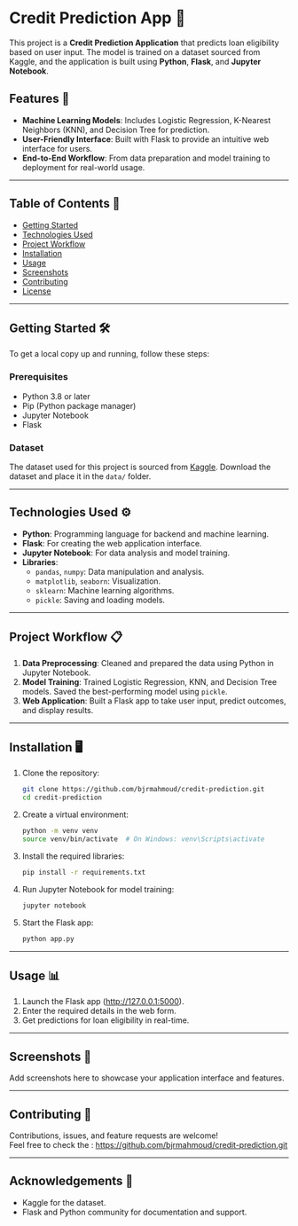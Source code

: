 
# Credit Prediction App 🚀

This project is a **Credit Prediction Application** that predicts loan eligibility based on user input. The model is trained on a dataset sourced from Kaggle, and the application is built using **Python**, **Flask**, and **Jupyter Notebook**.

## Features 🌟
- **Machine Learning Models**: Includes Logistic Regression, K-Nearest Neighbors (KNN), and Decision Tree for prediction.
- **User-Friendly Interface**: Built with Flask to provide an intuitive web interface for users.
- **End-to-End Workflow**: From data preparation and model training to deployment for real-world usage.

---

## Table of Contents 📖
- [Getting Started](#getting-started)
- [Technologies Used](#technologies-used)
- [Project Workflow](#project-workflow)
- [Installation](#installation)
- [Usage](#usage)
- [Screenshots](#screenshots)
- [Contributing](#contributing)
- [License](#license)

---

## Getting Started 🛠️

To get a local copy up and running, follow these steps:

### Prerequisites
- Python 3.8 or later
- Pip (Python package manager)
- Jupyter Notebook
- Flask

### Dataset
The dataset used for this project is sourced from [Kaggle](https://www.kaggle.com/). Download the dataset and place it in the `data/` folder.

---

## Technologies Used ⚙️
- **Python**: Programming language for backend and machine learning.
- **Flask**: For creating the web application interface.
- **Jupyter Notebook**: For data analysis and model training.
- **Libraries**:
  - `pandas`, `numpy`: Data manipulation and analysis.
  - `matplotlib`, `seaborn`: Visualization.
  - `sklearn`: Machine learning algorithms.
  - `pickle`: Saving and loading models.

---

## Project Workflow 📋
1. **Data Preprocessing**: Cleaned and prepared the data using Python in Jupyter Notebook.
2. **Model Training**: Trained Logistic Regression, KNN, and Decision Tree models. Saved the best-performing model using `pickle`.
3. **Web Application**: Built a Flask app to take user input, predict outcomes, and display results.

---

## Installation 🖥️

1. Clone the repository:
   ```bash
   git clone https://github.com/bjrmahmoud/credit-prediction.git
   cd credit-prediction
   ```

2. Create a virtual environment:
   ```bash
   python -m venv venv
   source venv/bin/activate  # On Windows: venv\Scripts\activate
   ```

3. Install the required libraries:
   ```bash
   pip install -r requirements.txt
   ```

4. Run Jupyter Notebook for model training:
   ```bash
   jupyter notebook
   ```

5. Start the Flask app:
   ```bash
   python app.py
   ```

---

## Usage 📊
1. Launch the Flask app (http://127.0.0.1:5000).
2. Enter the required details in the web form.
3. Get predictions for loan eligibility in real-time.

---

## Screenshots 📸
Add screenshots here to showcase your application interface and features.

---

## Contributing 🤝
Contributions, issues, and feature requests are welcome!  
Feel free to check the :
https://github.com/bjrmahmoud/credit-prediction.git

---



## Acknowledgements 🙏
- Kaggle for the dataset.
- Flask and Python community for documentation and support.
